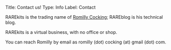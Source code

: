 Title: Contact us!
Type: Info
Label: Contact

RAREkits is the trading name of [Romilly Cocking](/about.html); RAREblog is his technical blog.

RAREkits is a virtual business, with no office or shop.

You can reach Romilly by email as romilly (dot) cocking (at) gmail (dot) com.